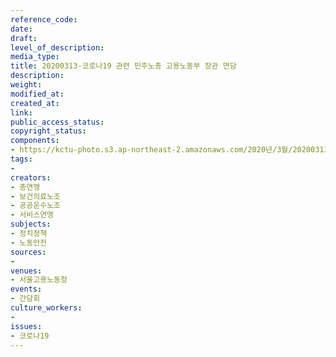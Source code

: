 ```yaml
---
reference_code: 
date: 
draft: 
level_of_description: 
media_type: 
title: 20200313-코로나19 관련 민주노총 고용노동부 장관 면담
description: 
weight: 
modified_at: 
created_at: 
link: 
public_access_status: 
copyright_status: 
components:
- https://kctu-photo.s3.ap-northeast-2.amazonaws.com/2020년/3월/20200313-코로나19+관련+민주노총+고용노동부+장관+면담/_CTU4749.jpg
tags:
- 
creators:
- 총연맹
- 보건의료노조
- 공공운수노조
- 서비스연맹
subjects:
- 정치정책
- 노동안전
sources:
- 
venues:
- 서울고용노동청
events:
- 간담회
culture_workers:
- 
issues:
- 코로나19
---
```

